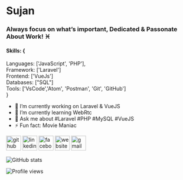# Sujan
### Always focus on what’s important, Dedicated & Passonate About Work! ♓

#### Skills: {
 Languages: ['JavaScript', 'PHP'],<br/>
 Framework: ['Laravel']<br/>
  Frontend: ['VueJs']<br/>
  Databases: ["SQL"]<br/>
  Tools: ['VsCode','Atom', 'Postman', 'Git', 'GitHub']<br/>
}

- 🔭 I’m currently working on Laravel & VueJS 
- 🌱 I’m currently learning WebRtc 
- 💬 Ask me about #Laravel #PHP #MySQL #VueJS 
- ⚡ Fun fact: Movie Maniac 


[<img src='https://cdn.jsdelivr.net/npm/simple-icons@3.0.1/icons/github.svg' alt='github' height='40'>](https://github.com/SujanMahmudOvi)  [<img src='https://cdn.jsdelivr.net/npm/simple-icons@3.0.1/icons/linkedin.svg' alt='linkedin' height='40'>](https://www.linkedin.com/in/https://www.linkedin.com/in/sjn97825//)  [<img src='https://cdn.jsdelivr.net/npm/simple-icons@3.0.1/icons/facebook.svg' alt='facebook' height='40'>](https://www.facebook.com/https://www.facebook.com/sjn97825)  [<img src='https://cdn.jsdelivr.net/npm/simple-icons@3.0.1/icons/icloud.svg' alt='website' height='40'>](https://enternals.com/)  [<img src='https://cdn.jsdelivr.net/npm/simple-icons@3.0.1/icons/gmail.svg' alt='gmail' height='40'>](sujanmahmudovi@gmail.com)  


![GitHub stats](https://github-readme-stats.vercel.app/api?username=SujanMahmudOvi&show_icons=true&count_private=true)  



![Profile views](https://gpvc.arturio.dev/SujanMahmudOvi)  
